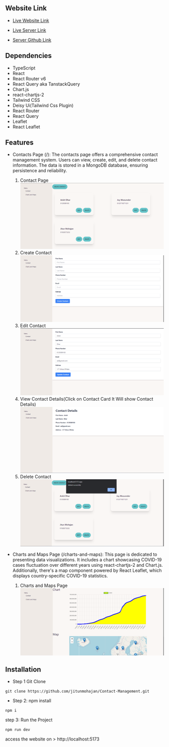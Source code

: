## Website Link

- [Live Website Link](https://64ef5b27d1e77c12074adb4e--capable-tulumba-934edf.netlify.app/)

- [Live Server Link](https://contact-management-server-jitunmohajan.vercel.app/)

- [Server Github Link](https://github.com/jitunmohajan/Contact-Management-Server)

## Dependencies

- TypeScript
- React
- React Router v6
- React Query aka TanstackQuery
- Chart.js
- react-chartjs-2
- Tailwind CSS
- Deisy Ui(Tailwind Css Plugin)
- React Router
- React Query
- Leaflet
- React Leaflet

## Features

- Contacts Page (/): The contacts page offers a comprehensive contact management system. Users can view, create, edit, and delete contact information. The data is stored in a MongoDB database, ensuring persistence and reliability.

  1. Contact Page
     ![Screenshot_9](/img/Screenshot_9.png)
  2. Create Contact
     ![Screenshot_1](/img/Screenshot_1.png)
  3. Edit Contact
     ![Screenshot_4](/img/Screenshot_4.png)
  4. View Contact Details(Click on Contact Card It Will show Contact Details)
     ![Screenshot_2](/img/Screenshot_2.png)
  5. Delete Contact
     ![Screenshot_10](/img/Screenshot_10.png)

- Charts and Maps Page (/charts-and-maps): This page is dedicated to presenting data visualizations. It includes a chart showcasing COVID-19 cases fluctuation over different years using react-chartjs-2 and Chart.js. Additionally, there's a map component powered by React Leaflet, which displays country-specific COVID-19 statistics.

  1. Charts and Maps Page
     ![Screenshot_8](/img/Screenshot_8.png)

## Installation

- Step 1 Git Clone

```
git clone https://github.com/jitunmohajan/Contact-Management.git
```

- Step 2: npm install

```
npm i
```

step 3: Run the Project

```
npm run dev
```

access the website on > http://localhost:5173
